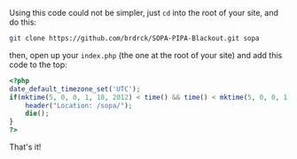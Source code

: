 Using this code could not be simpler, just `cd` into the root of your site, and do this:

``` bash
git clone https://github.com/brdrck/SOPA-PIPA-Blackout.git sopa
```

then, open up your `index.php` (the one at the root of your site) and add this code to the top:

``` php
<?php
date_default_timezone_set('UTC');
if(mktime(5, 0, 0, 1, 18, 2012) < time() && time() < mktime(5, 0, 0, 1, 19, 2012)) {
	header("Location: /sopa/");
	die();
}
?>
```

That's it!